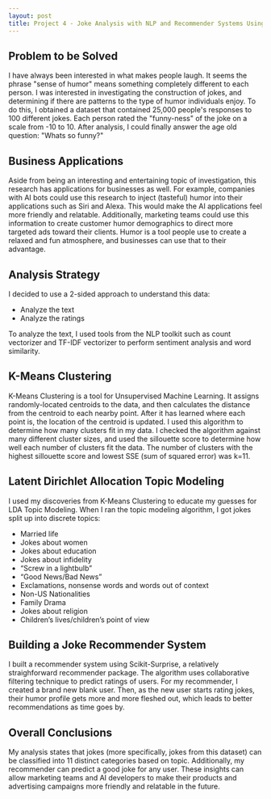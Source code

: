 ```yaml
---
layout: post
title: Project 4 - Joke Analysis with NLP and Recommender Systems Using Unsupervised Machine Learning
---
```


## Problem to be Solved
I have always been interested in what makes people laugh. It seems the phrase "sense of humor" means something completely different to each person. I was interested in investigating the construction of jokes, and determining if there are patterns to the type of humor individuals enjoy. To do this, I obtained a dataset that contained 25,000 people's responses to 100 different jokes. Each person rated the "funny-ness" of the joke on a scale from -10 to 10. After analysis, I could finally answer the age old question: "Whats so funny?"

## Business Applications
Aside from being an interesting and entertaining topic of investigation, this research has applications for businesses as well. For example, companies with AI bots could use this research to inject (tasteful) humor into their applications such as Siri and Alexa. This would make the AI applications feel more friendly and relatable. Additionally, marketing teams could use this information to create customer humor demographics to direct more targeted ads toward their clients. Humor is a tool people use to create a relaxed and fun atmosphere, and businesses can use that to their advantage.

## Analysis Strategy
I decided to use a 2-sided approach to understand this data:
- Analyze the text
- Analyze the ratings

To analyze the text, I used tools from the NLP toolkit such as count vectorizer and TF-IDF vectorizer to perform sentiment analysis and word similarity. 

## K-Means Clustering
K-Means Clustering is a tool for Unsupervised Machine Learning. It assigns randomly-located centroids to the data, and then calculates the distance from the centroid to each nearby point. After it has learned where each point is, the location of the centroid is updated. I used this algorithm to determine how many clusters fit in my data. I checked the algorithm against many different cluster sizes, and used the sillouette score to determine how well each number of clusters fit the data. The number of clusters with the highest sillouette score and lowest SSE (sum of squared error) was k=11. 

## Latent Dirichlet Allocation Topic Modeling
I used my discoveries from K-Means Clustering to educate my guesses for LDA Topic Modeling. When I ran the topic modeling algorithm, I got jokes split up into discrete topics:
- Married life
- Jokes about women
- Jokes about education
- Jokes about infidelity
- “Screw in a lightbulb”
- “Good News/Bad News”
- Exclamations, nonsense words and words out of context
- Non-US Nationalities
- Family Drama
- Jokes about religion
- Children’s lives/children’s point of view

## Building a Joke Recommender System
I built a recommender system using Scikit-Surprise, a relatively straighforward recommender package. The algorithm uses collaborative filtering technique to predict ratings of users. For my recommender, I created a brand new blank user. Then, as the new user starts rating jokes, their humor profile gets more and more fleshed out, which leads to better recommendations as time goes by. 

## Overall Conclusions
My analysis states that jokes (more specifically, jokes from this dataset) can be classified into 11 distinct categories based on topic. Additionally, my recommender can predict a good joke for any user. These insights can allow marketing teams and AI developers to make their products and advertising campaigns more friendly and relatable in the future. 
